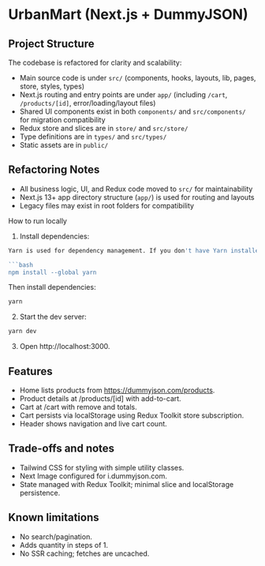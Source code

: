 UrbanMart (Next.js + DummyJSON)
===============================

Project Structure
-----------------
The codebase is refactored for clarity and scalability:
- Main source code is under `src/` (components, hooks, layouts, lib, pages, store, styles, types)
- Next.js routing and entry points are under `app/` (including `/cart`, `/products/[id]`, error/loading/layout files)
- Shared UI components exist in both `components/` and `src/components/` for migration compatibility
- Redux store and slices are in `store/` and `src/store/`
- Type definitions are in `types/` and `src/types/`
- Static assets are in `public/`

Refactoring Notes
-----------------
- All business logic, UI, and Redux code moved to `src/` for maintainability
- Next.js 13+ app directory structure (`app/`) is used for routing and layouts
- Legacy files may exist in root folders for compatibility

How to run locally

1. Install dependencies:

```bash
Yarn is used for dependency management. If you don't have Yarn installed, run:

```bash
npm install --global yarn
```

Then install dependencies:

```bash
yarn
```

2. Start the dev server:

```bash
yarn dev
```

3. Open http://localhost:3000.

Features
--------

- Home lists products from https://dummyjson.com/products.
- Product details at /products/[id] with add-to-cart.
- Cart at /cart with remove and totals.
- Cart persists via localStorage using Redux Toolkit store subscription.
- Header shows navigation and live cart count.

Trade-offs and notes
--------------------

- Tailwind CSS for styling with simple utility classes.
- Next Image configured for i.dummyjson.com.
- State managed with Redux Toolkit; minimal slice and localStorage persistence.

Known limitations
-----------------

- No search/pagination.
- Adds quantity in steps of 1.
- No SSR caching; fetches are uncached.
